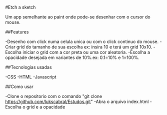#Etch a sketch

Um app semelhante ao paint onde pode-se desenhar com o cursor do mouse.

##Features

-Desenho com click numa celula unica ou com o click continuo do mouse.
-Criar grid do tamanho de sua escolha ex: insira 10 e terá um grid 10x10.
-Escolha iniciar o grid com a cor preta ou uma cor aleatoria.
-Escolha a opacidade desejada em variantes de 10%.ex: 0.1=10% e 1=100%.

##Tecnologias usadas

-CSS
-HTML
-Javascript

##Como usar

-Clone o repositorio com o comando "git clone https://github.com/lukscabral/Estudos.git"
-Abra o arquivo index.html
-Escolha o grid e a opacidade
